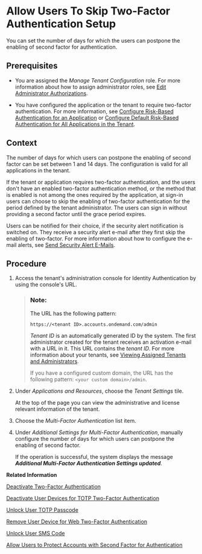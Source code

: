 <!-- loiodfb08b3fe61d4469bf26d15b31914c04 -->

# Allow Users To Skip Two-Factor Authentication Setup

You can set the number of days for which the users can postpone the enabling of second factor for authentication.



<a name="loiodfb08b3fe61d4469bf26d15b31914c04__prereq_jwn_jnl_lvb"/>

## Prerequisites

-   You are assigned the *Manage Tenant Configuration* role. For more information about how to assign administrator roles, see [Edit Administrator Authorizations](edit-administrator-authorizations-86ee374.md).

-   You have configured the application or the tenant to require two-factor authentication. For more information, see [Configure Risk-Based Authentication for an Application](configure-risk-based-authentication-for-an-application-bc52fbf.md#loiobc52fbf3d59447bbb6aa22f80d8b6056) or [Configure Default Risk-Based Authentication for All Applications in the Tenant](configure-default-risk-based-authentication-for-all-applications-in-the-tenant-1aab51a.md#loio1aab51ae62b94f79b4c6dac7a00857c2).




## Context

The number of days for which users can postpone the enabling of second factor can be set between 1 and 14 days. The configuration is valid for all applications in the tenant.

If the tenant or application requires two-factor authentication, and the users don't have an enabled two-factor authentication method, or the method that is enabled is not among the ones required by the application, at sign-in users can choose to skip the enabling of two-factor authentication for the period defined by the tenant administrator. The users can sign in without providing a second factor until the grace period expires.

Users can be notified for their choice, if the security alert notification is switched on. They receive a security alert e-mail after they first skip the enabling of two-factor. For more information about how to configure the e-mail alerts, see [Send Security Alert E-Mails](send-security-alert-e-mails-c977464.md).



<a name="loiodfb08b3fe61d4469bf26d15b31914c04__steps_efc_qml_lvb"/>

## Procedure

1.  Access the tenant's administration console for Identity Authentication by using the console's URL.

    > ### Note:  
    > The URL has the following pattern:
    > 
    > `https://<tenant ID>.accounts.ondemand.com/admin`
    > 
    > *Tenant ID* is an automatically generated ID by the system. The first administrator created for the tenant receives an activation e-mail with a URL in it. This URL contains the *tenant ID*. For more information about your tenants, see [Viewing Assigned Tenants and Administrators](../viewing-assigned-tenants-and-administrators-f56e6f2.md).
    > 
    > If you have a configured custom domain, the URL has the following pattern: `<your custom domain>/admin`.

2.  Under *Applications and Resources*, choose the *Tenant Settings* tile.

    At the top of the page you can view the administrative and license relevant information of the tenant.

3.  Choose the *Multi-Factor Authentication* list item.

4.  Under *Additional Settings for Multi-Factor Authentication*, manually configure the number of days for which users can postpone the enabling of second factor.

    If the operation is successful, the system displays the message ***Additional Multi-Factor Authentication Settings updated***.


**Related Information**  


[Deactivate Two-Factor Authentication](deactivate-two-factor-authentication-15db825.md "You can deactivate the second factor (passcode or security key) if the user has activated it via the profile page.")

[Deactivate User Devices for TOTP Two-Factor Authentication](deactivate-user-devices-for-totp-two-factor-authentication-87324d5.md "This document shows you how to deactivate the mobile devices used by a user to generate passcodes for access to applications requiring time-based one-time (TOTP) as two-factor authentication. You deactivate the user mobile devices from the administration console for Identity Authentication")

[Unlock User TOTP Passcode](unlock-user-totp-passcode-cb6615d.md "You can unlock a user passcode when the user must log on to the application before the automatic unlock time of 60 minutes has passed.")

[Remove User Device for Web Two-Factor Authentication](remove-user-device-for-web-two-factor-authentication-9529d97.md "This document shows you how to remove the registered devices used by a user for access to applications requiring web two-factor authentication (FIDO2 standard).")

[Unlock User SMS Code](unlock-user-sms-code-6120cc2.md "You can unlock a user SMS code when the user must log on to the application before the automatic unlock time of 60 minutes has passed.")

[Allow Users to Protect Accounts with Second Factor for Authentication](allow-users-to-protect-accounts-with-second-factor-for-authentication-d9cbb6d.md "Tenant administrator can allow users to decide whether to protect their own accounts with second factor for authentication or not.")

